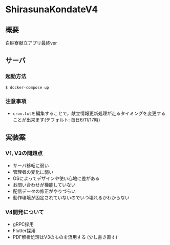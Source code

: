 # ShirasunaKondateV4

## 概要

白砂寮献立アプリ最終ver

## サーバ

### 起動方法

```
$ docker-compose up
```

### 注意事項

- `cron.txt`を編集することで，献立情報更新処理が走るタイミングを変更することが出来ます(デフォルト: 毎日6/11/17時)

## 実装案

### V1, V3の問題点

- サーバ移転に弱い
- 管理者の変化に弱い
- OSによってデザインや使い心地に差がある
- お問い合わせが機能していない
- 配信データの修正がやりづらい
- 動作環境が固定されていないのでいつ壊れるかわからない

### V4開発について

- gRPC採用
- Flutter採用
- PDF解析処理はV3のものを流用する (少し書き直す)
